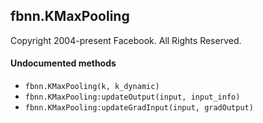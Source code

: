 <a name="fbnn.KMaxPooling.dok"></a>


## fbnn.KMaxPooling ##

Copyright 2004-present Facebook. All Rights Reserved.


#### Undocumented methods ####

<a name="fbnn.KMaxPooling"></a>
 * `fbnn.KMaxPooling(k, k_dynamic)`
<a name="fbnn.KMaxPooling:updateOutput"></a>
 * `fbnn.KMaxPooling:updateOutput(input, input_info)`
<a name="fbnn.KMaxPooling:updateGradInput"></a>
 * `fbnn.KMaxPooling:updateGradInput(input, gradOutput)`
